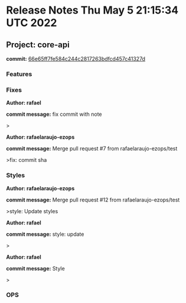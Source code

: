 # Release Notes Thu May  5 21:15:34 UTC 2022
## Project: core-api
**commit:** [66e65ff7fe584c244c2817263bdfcd457c41327d](https://github.com/rafaelaraujo-ezops/test/commit/66e65ff7fe584c244c2817263bdfcd457c41327d)
### Features
### Fixes
**Author: rafael** 

 **commit message:** fix commit with note  

  \> 

**Author: rafaelaraujo-ezops** 

 **commit message:** Merge pull request #7 from rafaelaraujo-ezops/test  

  \>fix: commit sha 
### Styles
**Author: rafaelaraujo-ezops** 

 **commit message:** Merge pull request #12 from rafaelaraujo-ezops/test  

  \>style: Update styles 

**Author: rafael** 

 **commit message:** style: update  

  \> 

**Author: rafael** 

 **commit message:** Style  

  \> 
### OPS
